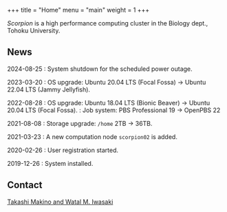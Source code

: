 +++
title = "Home"
menu = "main"
weight = 1
+++

*Scorpion* is a high performance computing cluster in the Biology dept., Tohoku University.

## News

2024-08-25
: System shutdown for the scheduled power outage.

2023-03-20
: OS upgrade: Ubuntu 20.04 LTS (Focal Fossa) → Ubuntu 22.04 LTS (Jammy Jellyfish).

2022-08-28
: OS upgrade: Ubuntu 18.04 LTS (Bionic Beaver) → Ubuntu 20.04 LTS (Focal Fossa).
: Job system: PBS Professional 19 → OpenPBS 22

2021-08-08
: Storage upgrade: `/home` 2TB → 36TB.

2021-03-23
: A new computation node `scorpion02` is added.

2020-02-26
: User registration started.

2019-12-26
: System installed.


## Contact

[Takashi Makino and Watal M. Iwasaki](mailto:tamakino@tohoku.ac.jp,heavywatal@tohoku.ac.jp?subject=[hpc-scorpion])
